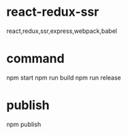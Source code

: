 # react-redux-ssr
react,redux,ssr,express,webpack,babel

# command
npm start
npm run build
npm run release

# publish
npm publish
